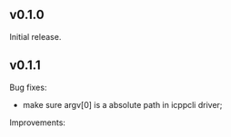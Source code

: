 ## v0.1.0
Initial release.

## v0.1.1
Bug fixes:
 * make sure argv[0] is a absolute path in icppcli driver;

Improvements:
